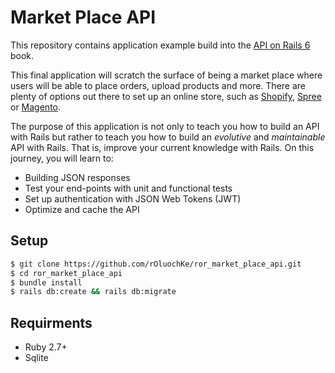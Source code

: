 # Market Place API

This repository contains application example build into the [API on Rails 6](https://github.com/madeindjs/api_on_rails) book.

This final application will scratch the surface of being a market place where users will be able to place orders, upload products and more. There are plenty of options out there to set up an online store, such as [Shopify](http://shopify.com), [Spree](http://spreecommerce.com/) or [Magento](http://magento.com).

The purpose of this application is not only to teach you how to build an API with Rails but rather to teach you how to build an *evolutive* and *maintainable* API with Rails. That is, improve your current knowledge with Rails. On this journey, you will learn to:

- Building JSON responses
- Test your end-points with unit and functional tests
- Set up authentication with JSON Web Tokens (JWT)
- Optimize and cache the API

## Setup

~~~bash
$ git clone https://github.com/rOluochKe/ror_market_place_api.git
$ cd ror_market_place_api
$ bundle install
$ rails db:create && rails db:migrate
~~~

## Requirments

- Ruby 2.7+
- Sqlite
